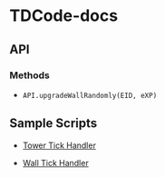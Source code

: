 # TDCode-docs

## API

### Methods

- `API.upgradeWallRandomly(EID, eXP)`

## Sample Scripts

- [Tower Tick Handler](scripts/TowerTickHandler.js)

- [Wall Tick Handler](scripts/WallTickHandler.js)
